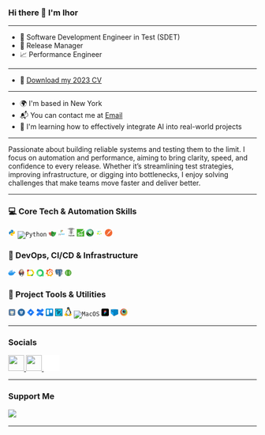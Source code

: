 ### Hi there 👋 I'm Ihor
-----------------
- 🤖 Software Development Engineer in Test (SDET)  
- 🚀 Release Manager
- 📈 Performance Engineer  
-----------------
- 📄 <a target="_blank" href="cv/cv_aqa_perf_ihor_peretiatko.pdf">Download my 2023 CV</a>  
-----------------
* 🌍 I'm based in New York  
* 📬 You can contact me at [Email](mailto:p_ihor@hotmail.com)  
* 🧠 I'm learning how to effectively integrate AI into real-world projects
-----------------
Passionate about building reliable systems and testing them to the limit. I focus on automation and performance, aiming to bring clarity, speed, and confidence to every release. Whether it’s streamlining test strategies, improving infrastructure, or digging into bottlenecks, I enjoy solving challenges that make teams move faster and deliver better.

-----------------
<h3>💻 Core Tech & Automation Skills</h3>

<p align="left">
  <code><img width="3%" title="Python" src="img/python.png"></code>
  <code><img width="3%" title="Python" src="https://cdn.simpleicons.org/typescript/3178C6"></code>
  <code><img width="3%" title="Playwright" src="img/playwright.png"></code>
  <code><img width="3%" title="Pytest" src="img/pytest.png"></code>
  <code><img width="3%" title="Requests" src="img/requests.png"></code>
  <code><img width="3%" title="Selenium" src="img/selenium.png"></code>
  <code><img width="3%" title="Locust" src="img/locust.png"></code>
  <code><img width="3%" title="Selene" src="img/selene.png"></code>
  <code><img width="3%" title="Postman" src="img/postman.png"></code>
</p>

<h3>🧰 DevOps, CI/CD & Infrastructure</h3>

<p align="left">
  <code><img width="3%" title="Docker" src="img/docker.png"></code>
  <code><img width="3%" title="Jenkins" src="img/jenkins.png"></code>
  <code><img width="3%" title="Allure Report" src="img/allure_report.png"></code>
  <code><img width="3%" title="Allure TestOps" src="img/allure_testops.png"></code>
  <code><img width="3%" title="Grafana" src="img/grafana.png"></code>
  <code><img width="3%" title="PgAdmin" src="img/pgadmin.png"></code>
  <code><img width="3%" title="Swagger" src="img/swagger.png"></code>
</p>


<h3>🧩 Project Tools & Utilities</h3>
<p align="left">
  <code><img width="3%" title="GitHub" src="img/github.png"></code>
  <code><img width="3%" title="Bitbucket" src="img/bitbucket.png"></code>
  <code><img width="3%" title="Jira" src="img/jira.png"></code>
  <code><img width="3%" title="Confluence" src="img/confluence.png"></code>
  <code><img width="3%" title="Trello" src="img/trello.png"></code>
  <code><img width="3%" title="Zephyr" src="img/zs.png"></code>
  <code><img width="3%" title="Linux" src="img/linux.png"></code>
  <code><img width="3%" title="MacOS" src="img/mac.png"></code>
  <code><img width="3%" title="Figma" src="img/figma.png"></code>
  <code><img width="3%" title="Selenoid" src="img/selenoid.png"></code>
  <code><img width="3%" title="Browserstack" src="img/browserstack.png"></code>
</p>


-----------------
### Socials

<p align="left">

  <!-- GitHub -->
  <a href="https://github.com/p-igor89" target="_blank" rel="noreferrer">
    <picture>
      <source media="(prefers-color-scheme: dark)" srcset="https://raw.githubusercontent.com/danielcranney/readme-generator/main/public/icons/socials/github-dark.svg" />
      <source media="(prefers-color-scheme: light)" srcset="https://raw.githubusercontent.com/danielcranney/readme-generator/main/public/icons/socials/github.svg" />
      <img src="https://raw.githubusercontent.com/danielcranney/readme-generator/main/public/icons/socials/github.svg" width="32" height="32" />
    </picture>
  </a>

  <!-- LinkedIn -->
  <a href="https://www.linkedin.com/in/ihor-peretiatko/" target="_blank" rel="noreferrer">
    <picture>
      <source media="(prefers-color-scheme: dark)" srcset="https://raw.githubusercontent.com/danielcranney/readme-generator/main/public/icons/socials/linkedin-dark.svg" />
      <source media="(prefers-color-scheme: light)" srcset="https://raw.githubusercontent.com/danielcranney/readme-generator/main/public/icons/socials/linkedin.svg" />
      <img src="https://raw.githubusercontent.com/danielcranney/readme-generator/main/public/icons/socials/linkedin.svg" width="32" height="32" />
    </picture>
  </a>

  <!-- Telegram -->
  <a href="https://t.me/p_ihor89" target="_blank" rel="noreferrer">
    <picture>
      <source media="(prefers-color-scheme: dark)" srcset="img/tg_white.svg" />
      <source media="(prefers-color-scheme: light)" srcset="img/tg_black.svg" />
      <img src="img/tg_white.svg" width="32" height="32" />
    </picture>
  </a>

</p>

-----------------
### Support Me

<a href="https://buymeacoffee.com/p_ihor"><img src="https://cdn.buymeacoffee.com/buttons/v2/default-yellow.png" width="150"/></a>

-----------------


<!--
**p-igor89/p-igor89** is a ✨ _special_ ✨ repository because its `README.md` (this file) appears on your GitHub profile.

Here are some ideas to get you started:

- 🔭 I’m currently working on ...
- 🌱 I’m currently learning ...
- 👯 I’m looking to collaborate on ...
- 🤔 I’m looking for help with ...
- 💬 Ask me about ...
- 📫 How to reach me: ...
- 😄 Pronouns: ...
- ⚡ Fun fact: ...
-->
